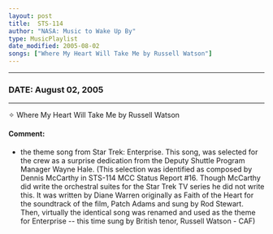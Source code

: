 ```yaml
---
layout: post
title:  STS-114
author: "NASA: Music to Wake Up By"
type: MusicPlaylist
date_modified: 2005-08-02
songs: ["Where My Heart Will Take Me by Russell Watson"]
---
```


----
### DATE: August 02, 2005
----
✧ Where My Heart Will Take Me by Russell Watson

#### Comment:
* the theme song from Star Trek: Enterprise. This song, was selected for the crew as a surprise dedication from the Deputy Shuttle Program Manager Wayne Hale. (This selection was identified as composed by Dennis McCarthy in STS-114 MCC Status Report #16. Though McCarthy did write the orchestral suites for the Star Trek TV series he did not write this. It was written by Diane Warren originally as Faith of the Heart for the soundtrack of the film, Patch Adams and sung by Rod Stewart. Then, virtually the identical song was renamed and used as the theme for Enterprise -- this time sung by British tenor, Russell Watson - CAF)



<br/>
<center>
	<a target="_blank"
	   href="https://twitter.com/intent/tweet?hashtags=Space,NASA,Playlist,NASAWakeupCalls,SpaceProgram&text={{ page.author}}, '{{ page.songs.first }}' {{ page.title }}, {{ page.date | date: '%B %d, %Y' }}. {{ site.url }}{{ page.url }}&via=nasawakeupcalls"><i class="fab fa-twitter" alt="Tweet this page" style="font-size: 1.3em;"></i></a>
	&nbsp; 	<i class="fas fa-user-astronaut" style="font-size: 1.5em;"></i> &nbsp;
    <a id="custom_amazon_link"
       type="amzn" search="#"
       category="popular music">
    <i class="fab fa-amazon" style="font-size: 1.3em;"></i></a>
</center>

<!-- Randomly resolve an individual entry from a song array -->
<script src="/assets/javascript/seedrandom.min.js"></script>
<script>
  var wake_me_up = ["Where My Heart Will Take Me by Russell Watson"];
  var prng = new Math.seedrandom();
  function randomSong() {
    song = wake_me_up[Math.floor(Math.random() * wake_me_up.length)];
    var amazon_link = document.getElementById("custom_amazon_link");
    amazon_link.setAttribute("search", song);
  }
  window.onload = randomSong();
</script>
